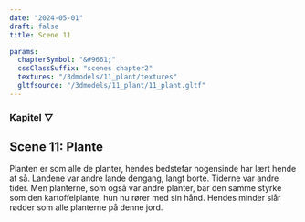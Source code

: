 ```yaml
---
date: "2024-05-01"
draft: false
title: Scene 11

params:
  chapterSymbol: "&#9661;"
  cssClassSuffix: "scenes chapter2"
  textures: "/3dmodels/11_plant/textures"
  gltfsource: "/3dmodels/11_plant/11_plant.gltf"
---
```

### Kapitel &#9661;
## Scene 11: Plante
<canvas id="c"></canvas>

Planten er som alle de planter, hendes bedstefar nogensinde har lært hende at så. Landene var andre lande dengang, langt borte. Tiderne var andre tider. Men planterne, som også var andre planter, bar den samme styrke som den kartoffelplante, hun nu rører med sin hånd. Hendes minder slår rødder som alle planterne på denne jord.

